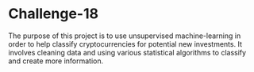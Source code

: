 # Challenge-18
The purpose of this project is to use unsupervised machine-learning in order to help classify cryptocurrencies for potential new investments. It involves cleaning data
and using various statistical algorithms to classify and create more information.
